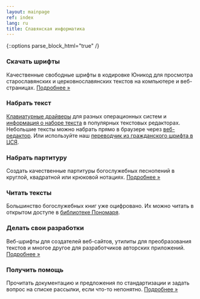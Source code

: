 ```yaml
---
layout: mainpage
ref: index
lang: ru
title: Славянская информатика
---
```

{::options parse_block_html="true" /}

<div class="row"><div class="col-md-4">

### Скачать шрифты

Качественные свободные шрифты в кодировке Юникод
для просмотра старославянских и
церковнославянских текстов на компьютере и веб-страницах.
[Подробнее&nbsp;»](/ru/fonts.html)

</div><div class="col-md-4">

### Набрать текст

[Клавиатурные драйверы](/ru/keyboard.html) для разных операционных систем
и [информация о наборе текста](/ru/users.html) в популярных текстовых редакторах.
Небольшие тексты можно набрать прямо в браузере через [веб-редактор](https://www.ponomar.net/cu_vkeyb.html). Или используйте наш [переводчик из гражданского шрифта в ЦСЯ](/translate).

</div><div class="col-md-4">
    
### Набрать партитуру

Создать качественные партитуры богослужебных песнопений
в круглой, квадратной или крюковой нотациях.
[Подробнее&nbsp;»](/ru/music.html)

</div></div>
<div class="row"><div class="col-md-4">

### Читать тексты

Большинство богослужебных книг уже оцифровано. Их можно
читать в открытом доступе в [библиотеке Пономаря](https://www.ponomar.net/cgi-bin/maktabah.cgi).

</div><div class="col-md-4">

### Делать свои разработки

Веб-шрифты для создателей веб-сайтов, утилиты для
преобразования текстов и многое другое для разработчиков
авторских приложений.
[Подробнее&nbsp;»](/ru/tools.html)

</div><div class="col-md-4">

### Получить помощь

Прочитать документацию и предложения по стандартизации
и задать вопрос на списке рассылки, если что-то непонятно.
[Подробнее&nbsp;»](/ru/support.html)

</div></div>
